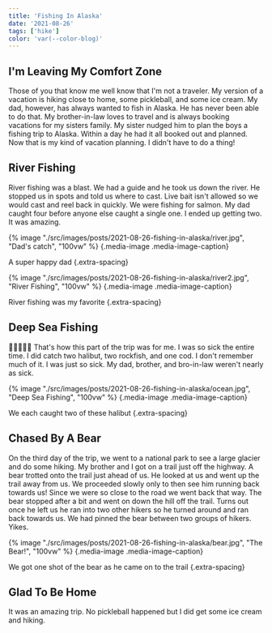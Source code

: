 ```yaml
---
title: 'Fishing In Alaska'
date: '2021-08-26'
tags: ['hike']
color: 'var(--color-blog)'
---
```


## I'm Leaving My Comfort Zone
Those of you that know me well know that I'm not a traveler. My version of a vacation is hiking close to home, some pickleball, and some ice cream. My dad, however, has always wanted to fish in Alaska. He has never been able to do that. My brother-in-law loves to travel and is always booking vacations for my sisters family. My sister nudged him to plan the boys a fishing trip to Alaska. Within a day he had it all booked out and planned. Now that is my kind of vacation planning. I didn't have to do a thing!

## River Fishing
River fishing was a blast. We had a guide and he took us down the river. He stopped us in spots and told us where to cast. Live bait isn't allowed so we would cast and reel back in quickly. We were fishing for salmon. My dad caught four before anyone else caught a single one. I ended up getting two. It was amazing.

{% image "./src/images/posts/2021-08-26-fishing-in-alaska/river.jpg", "Dad's catch", "100vw" %}
{.media-image .media-image-caption}

A super happy dad
{.extra-spacing}

{% image "./src/images/posts/2021-08-26-fishing-in-alaska/river2.jpg", "River Fishing", "100vw" %}
{.media-image .media-image-caption}

River fishing was my favorite
{.extra-spacing}


## Deep Sea Fishing
🤢🤢🤢🤢🤢
That's how this part of the trip was for me. I was so sick the entire time. I did catch two halibut, two rockfish, and one cod. I don't remember much of it. I was just so sick. My dad, brother, and bro-in-law weren't nearly as sick. 

{% image "./src/images/posts/2021-08-26-fishing-in-alaska/ocean.jpg", "Deep Sea Fishing", "100vw" %}
{.media-image .media-image-caption}

We each caught two of these halibut
{.extra-spacing}


## Chased By A Bear
On the third day of the trip, we went to a national park to see a large glacier and do some hiking. My brother and I got on a trail just off the highway. A bear trotted onto the trail just ahead of us. He looked at us and went up the trail away from us. We proceeded slowly only to then see him running back towards us! Since we were so close to the road we went back that way. The bear stopped after a bit and went on down the hill off the trail. Turns out once he left us he ran into two other hikers so he turned around and ran back towards us. We had pinned the bear between two groups of hikers. Yikes.

{% image "./src/images/posts/2021-08-26-fishing-in-alaska/bear.jpg", "The Bear!", "100vw" %}
{.media-image .media-image-caption}

We got one shot of the bear as he came on to the trail
{.extra-spacing}


## Glad To Be Home
It was an amazing trip. No pickleball happened but I did get some ice cream and hiking. 